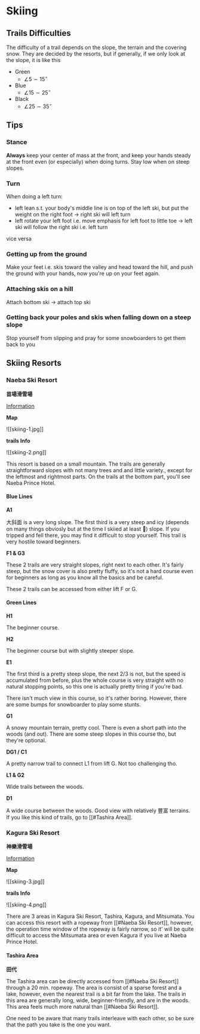 # Skiing

## Trails Difficulties

The difficulty of a trail depends on the slope, the terrain and the covering snow. They are decided by the resorts, but if generally, if we only look at the slope, it is like this

- Green
	- $\angle 5 \sim 15 ^\circ$
- Blue
	- $\angle 15 \sim 25 ^\circ$
- Black
	- $\angle 25 \sim 35 ^\circ$

## Tips

### Stance

**Always** keep your center of mass at the front, and keep your hands steady at the front even (or especially) when doing turns. Stay low when on steep slopes.

### Turn

When doing a left turn:

- left lean s.t. your body's middle line is on top of the left ski, but put the weight on the right foot -> right ski will left turn
- left rotate your left foot i.e. move emphasis for left foot to little toe -> left ski will follow the right ski i.e. left turn

vice versa

### Getting up from the ground

Make your feet i.e. skis toward the valley and head toward the hill, and push the ground with your hands, now you're up on your feet again.

### Attaching skis on a hill

Attach bottom ski -> attach top ski

### Getting back your poles and skis when falling down on a steep slope

Stop yourself from slipping and pray for some snowboarders to get them back to you

## Skiing Resorts

### Naeba Ski Resort 

**苗場滑雪場**

[Information](https://www.princehotels.com/en/ski/naeba/index.html)

**Map**

![[skiing-1.jpg]]

**trails Info**

![[skiing-2.png]]

This resort is based on a small mountain. The trails are generally straightforward slopes with not many trees and and little variety., except for the leftmost and rightmost parts. On the trails at the bottom part, you'll see Naeba Prince Hotel.

#### Blue Lines

**A1**

大斜面 is a very long slope. The first third is a very steep and icy (depends on many things obviosly but at the time I skiied at least 🥲) slope. If you tripped and fell there, you may find it difficult to stop yourself. This trail is very hostile toward beginners.

**F1 & G3**

These 2 trails are very straight slopes, right next to each other. It's fairly steep, but the snow cover is also pretty fluffy, so it's not a hard course even for beginners as long as you know all the basics and be careful.

These 2 trails can be accessed from either lift F or G.

#### Green Lines

**H1**

The beginner course.

**H2**

The beginner course but with slightly steeper slope.

**E1**

The first third is a pretty steep slope, the next 2/3 is not, but the speed is accumulated from before, plus the whole course is very straight with no natural stopping points, so this one is actually pretty tiring if you're bad.

There isn't much view in this course, so it's rather boring. However, there are some bumps for snowboarder to play some stunts.

**G1**

A snowy mountain terrain, pretty cool. There is even a short path into the woods (and out). There are some steep slopes in this course tho, but they're optional.

**DG1 / C1**

A pretty narrow trail to connect L1 from lift G. Not too challenging tho.

**L1 & G2**

Wide trails between the woods.

**D1**

A wide course between the woods. Good view with relatively 豐富 terrains. If you like this kind of trails, go to [[#Tashira Area]].

### Kagura Ski Resort

**神樂滑雪場**

[Information](https://www.princehotels.com/en/ski/kagura/index.html)

**Map**

![[skiing-3.jpg]]

**trails Info**

![[skiing-4.png]]

There are 3 areas in Kagura Ski Resort, Tashira, Kagura, and Mitsumata. You can access this resort with a ropeway from [[#Naeba Ski Resort]], however, the operation time window of the ropeway is fairly narrow, so it' will be quite difficult to access the Mitsumata area or even Kagura if you live at Naeba Prince Hotel.
 
#### Tashira Area

**田代**

The Tashira area can be directly accessed from [[#Naeba Ski Resort]] through a 20 min.  ropeway. The area is consist of a sparse forest and a lake, however, even the nearest trail is a bit far from the lake. The trails in this area are generally long, wide, beginner-friendly, and are in the woods. This area feels much more natural than [[#Naeba Ski Resort]].

One need to be aware that many trails interleave with each other, so be sure that the path you take is the one you want.